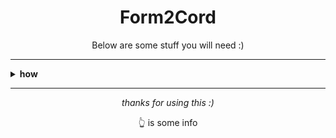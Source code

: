 <h1 align="center">Form2Cord</h1>
<p align="center">Below are some stuff you will need :)</p>

---

<details>
  <summary><strong>how</strong></summary>
  <ul>
    <li>You have to edit the Webhook URL in <a href="https://github.com/Epicinver/Form2Cord/blob/main/source/Form2Cord.appscript.js"><code>Form2Cord.appscript.js</code></a></li>
    <li>Then, you make a new form.</li>
    <p align="center">
      <img src="screenshots/createform.png" alt="Create a form" width="200"/>
    </p>
    <li>Go to the "Responses" tab.</li>
    <p align="center">
      <img src="screenshots/responses.png" alt="Responses" width="200"/>
    </p>
    <li>Link to a Google Sheet</li>
    <p align="center">
      <img src="screenshots/link2sheets.png" alt="Link to Sheet" width="200"/>
    </p>
    <li>Go to Extensions > Apps Script</li>
    <p align="center">
      <img src="screenshots/appsscripts.png" alt="Apps Script" width="200"/>
    </p>
    <li>Paste in the script you edited earlier (with your webhook)</li>
    <li>Go to "triggers"</li>
    <p align="center">
      <img src="screenshots/triggers.png" alt="Triggers" width="200"/>
    </p>
    <li>Add a trigger with these settings: </li>
    <p align="center">
      <img src="screenshots/addtrigger.png" alt="Add trigger" width="200"/>
      <img src="screenshots/settingsfortrigger.png" alt="Settings for that trigger" width="200"/>
    </p>
    <li>Then publish your form and test!</li>
    <li>If setup correctly, you will see something like this:</li>
    <img src="screenshots/result.png" alt="(Should be your) Result" width="200"/>
  </ul>
</details>


---

<p align="center"><em>thanks for using this :)</em></p>
<p align="center">                                           👆 is some info</p>
